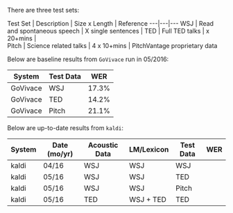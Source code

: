 There are three test sets:

Test Set | Description | Size x Length | Reference
---|---|---
WSJ | Read and spontaneous speech | X single sentences | 
TED | Full TED talks | x 20+mins |  
Pitch | Science related talks | 4 x 10+mins | PitchVantage proprietary data

Below are baseline results from `GoVivace` run in 05/2016:

System | Test Data | WER
|---|---|---
GoVivace | WSJ | 17.3%
GoVivace | TED | 14.2%
GoVivace | Pitch | 21.1%


Below are up-to-date results from `kaldi`:

System | Date (mo/yr) | Acoustic Data | LM/Lexicon | Test Data | WER
---|---|---|---|---|---
kaldi | 04/16 | WSJ | WSJ | WSJ |
kaldi | 05/16 | WSJ | WSJ | TED |
kaldi | 05/16 | WSJ | WSJ | Pitch |
kaldi | 05/16 | TED | WSJ + TED | TED |